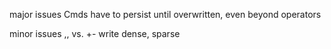 major issues
  Cmds have to persist until overwritten, even beyond operators

minor issues
  ,, vs. +-
  write dense, sparse
